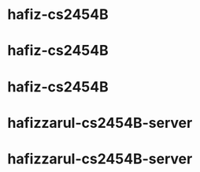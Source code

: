 # hafiz-cs2454B
# hafiz-cs2454B
# hafiz-cs2454B
# hafizzarul-cs2454B-server
# hafizzarul-cs2454B-server
